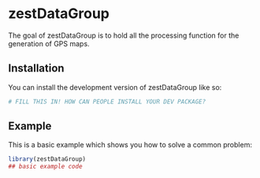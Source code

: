 
# zestDataGroup

<!-- badges: start -->
<!-- badges: end -->

The goal of zestDataGroup is to hold all the processing function for the generation of GPS maps.

## Installation

You can install the development version of zestDataGroup like so:

``` r
# FILL THIS IN! HOW CAN PEOPLE INSTALL YOUR DEV PACKAGE?
```

## Example

This is a basic example which shows you how to solve a common problem:

``` r
library(zestDataGroup)
## basic example code
```

